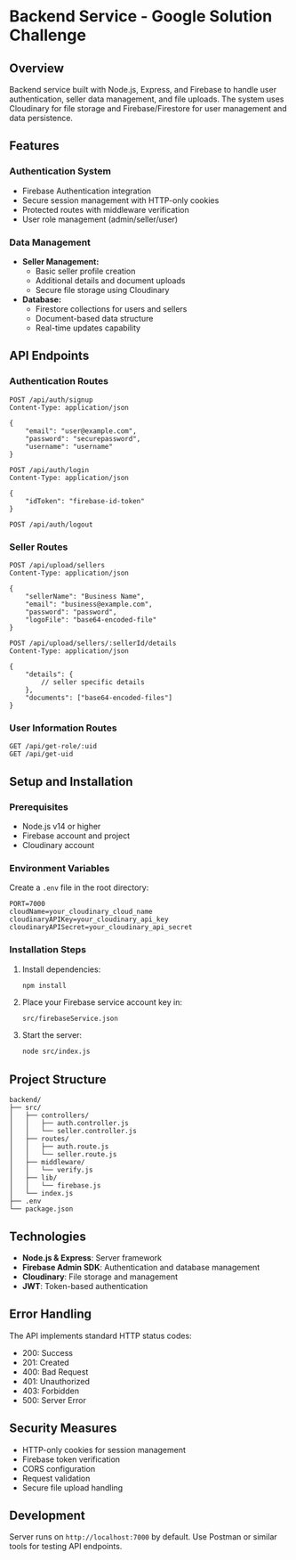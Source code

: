 # Backend Service - Google Solution Challenge

## Overview
Backend service built with Node.js, Express, and Firebase to handle user authentication, seller data management, and file uploads. The system uses Cloudinary for file storage and Firebase/Firestore for user management and data persistence.

## Features

### Authentication System
- Firebase Authentication integration
- Secure session management with HTTP-only cookies
- Protected routes with middleware verification
- User role management (admin/seller/user)

### Data Management
- **Seller Management:**
  - Basic seller profile creation
  - Additional details and document uploads
  - Secure file storage using Cloudinary
- **Database:**
  - Firestore collections for users and sellers
  - Document-based data structure
  - Real-time updates capability

## API Endpoints

### Authentication Routes
```http
POST /api/auth/signup
Content-Type: application/json

{
    "email": "user@example.com",
    "password": "securepassword",
    "username": "username"
}
```

```http
POST /api/auth/login
Content-Type: application/json

{
    "idToken": "firebase-id-token"
}
```

```http
POST /api/auth/logout
```

### Seller Routes
```http
POST /api/upload/sellers
Content-Type: application/json

{
    "sellerName": "Business Name",
    "email": "business@example.com",
    "password": "password",
    "logoFile": "base64-encoded-file"
}
```

```http
POST /api/upload/sellers/:sellerId/details
Content-Type: application/json

{
    "details": {
        // seller specific details
    },
    "documents": ["base64-encoded-files"]
}
```

### User Information Routes
```http
GET /api/get-role/:uid
GET /api/get-uid
```

## Setup and Installation

### Prerequisites
- Node.js v14 or higher
- Firebase account and project
- Cloudinary account

### Environment Variables
Create a `.env` file in the root directory:
```
PORT=7000
cloudName=your_cloudinary_cloud_name
cloudinaryAPIKey=your_cloudinary_api_key
cloudinaryAPISecret=your_cloudinary_api_secret
```

### Installation Steps
1. Install dependencies:
   ```bash
   npm install
   ```

2. Place your Firebase service account key in:
   ```
   src/firebaseService.json
   ```

3. Start the server:
   ```bash
   node src/index.js
   ```

## Project Structure
```
backend/
├── src/
│   ├── controllers/
│   │   ├── auth.controller.js
│   │   └── seller.controller.js
│   ├── routes/
│   │   ├── auth.route.js
│   │   └── seller.route.js
│   ├── middleware/
│   │   └── verify.js
│   ├── lib/
│   │   └── firebase.js
│   └── index.js
├── .env
└── package.json
```

## Technologies
- **Node.js & Express**: Server framework
- **Firebase Admin SDK**: Authentication and database management
- **Cloudinary**: File storage and management
- **JWT**: Token-based authentication

## Error Handling
The API implements standard HTTP status codes:
- 200: Success
- 201: Created
- 400: Bad Request
- 401: Unauthorized
- 403: Forbidden
- 500: Server Error

## Security Measures
- HTTP-only cookies for session management
- Firebase token verification
- CORS configuration
- Request validation
- Secure file upload handling

## Development
Server runs on `http://localhost:7000` by default. Use Postman or similar tools for testing API endpoints.
